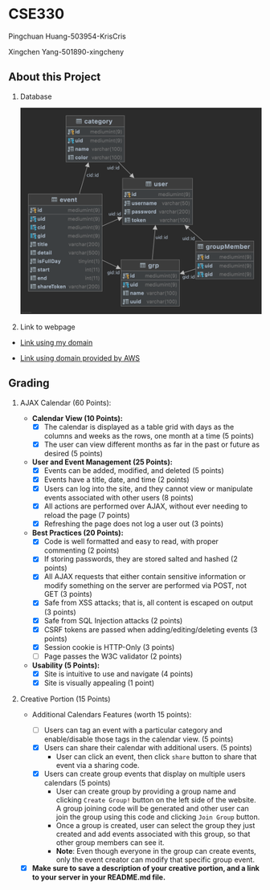 # CSE330

Pingchuan Huang-503954-KrisCris

Xingchen Yang-501890-xingcheny

## About this Project

1. Database

   ![Database UML](DB.png)

2. Link to webpage

  - [Link using my domain](http://ec2.connlost.online/~connlost/module5-group-503954/view/cal.html)

  - [Link using domain provided by AWS](http://ec2.connlost.online/~connlost/module5-group-503954/view/cal.html)

## Grading

1. AJAX Calendar (60 Points):

   - **Calendar View (10 Points):**
     - [x] The calendar is displayed as a table grid with days as the columns and weeks as the rows, one month at a time (5 points)
     - [x] The user can view different months as far in the past or future as desired (5 points)
   - **User and Event Management (25 Points):**
     - [x] Events can be added, modified, and deleted (5 points)
     - [x] Events have a title, date, and time (2 points)
     - [x] Users can log into the site, and they cannot view or manipulate events associated with other users (8 points)
     - [x] All actions are performed over AJAX, without ever needing to reload the page (7 points)
     - [x] Refreshing the page does not log a user out (3 points)
   - **Best Practices (20 Points):**
     - [x] Code is well formatted and easy to read, with proper commenting (2 points)
     - [x] If storing passwords, they are stored salted and hashed (2 points)
     - [x] All AJAX requests that either contain sensitive information or modify something on the server are performed via POST, not GET (3 points)
     - [x] Safe from XSS attacks; that is, all content is escaped on output (3 points)
     - [x] Safe from SQL Injection attacks (2 points)
     - [x] CSRF tokens are passed when adding/editing/deleting events (3 points)
     - [x] Session cookie is HTTP-Only (3 points)
     - [ ] Page passes the W3C validator (2 points)
   - **Usability (5 Points):**
     - [x] Site is intuitive to use and navigate (4 points)
     - [x] Site is visually appealing (1 point)

2. Creative Portion (15 Points)

   - Additional Calendars Features (worth 15 points):

     - [ ] Users can tag an event with a particular category and enable/disable those tags in the calendar view. (5 points)
     - [x] Users can share their calendar with additional users. (5 points)
       - User can click an event, then click `share` button to share that event via a sharing code.
     - [x] Users can create group events that display on multiple users calendars (5 points)
       - User can create group by providing a group name and clicking `Create Group!` button on the left side of the website. A group joining code will be generated and other user can join the group using this code and clicking `Join Group` button.
       - Once a group is created, user can select the group they just created and add events associated with this group, so that other group members can see it.
       - **Note**: Even though everyone in the group can create events, only the event creator can modify that specific group event.

   - [x] **Make sure to save a description of your creative portion, and a link to your server in your README.md file.**